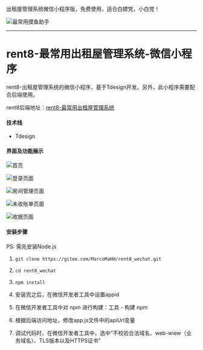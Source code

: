 出租屋管理系统微信小程序版，免费使用，适合白嫖党，小白党！

![最常用摸鱼助手](https://gitee.com/MarcoMaHH/picture/raw/master/project.jpg)

---

# rent8-最常用出租屋管理系统-微信小程序

rent8-出租屋管理系统的微信小程序，基于Tdesign开发。另外，此小程序需要配合后端使用。

rent8后端地址：[rent8-最常用出租屋管理系统](https://gitee.com/MarcoMaHH/rent8)

#### 技术栈

- Tdesign

#### 界面及功能展示

![首页](https://gitee.com/MarcoMaHH/picture/raw/master/rent8_wechat/index.jpg)

![登录页面](https://gitee.com/MarcoMaHH/picture/raw/master/rent8_wechat/login.jpg)

![房间管理页面](https://gitee.com/MarcoMaHH/picture/raw/master/rent8_wechat/number.jpg)

![未收账单页面](https://gitee.com/MarcoMaHH/picture/raw/master/rent8_wechat/uncollected.jpg)

![收据页面](https://gitee.com/MarcoMaHH/picture/raw/master/rent8_wechat/receipt.jpg)

#### 安装步骤

PS: 需先安装Node.js

1. `git clone https://gitee.com/MarcoMaHH/rent8_wechat.git`

2. `cd rent8_wechat`

3. `npm install`

4. 安装完之后，在微信开发者工具中设置appid

5. 在微信开发者工具中对 npm 进行构建：工具 - 构建 npm

6. 根据后端访问地址，修改app.js文件中的apiUrl变量

7. 调试代码时，在微信开发者工具中，选中“不校验合法域名、web-wiew（业务域名）、TLS版本以及HTTPS证书”

